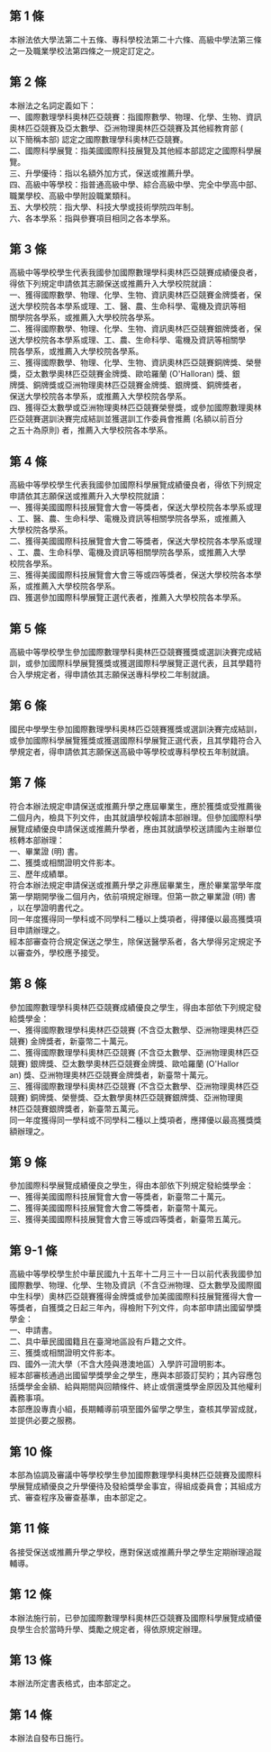 第 1 條
-------
本辦法依大學法第二十五條、專科學校法第二十六條、高級中學法第三條  
之一及職業學校法第四條之一規定訂定之。

第 2 條
-------
本辦法之名詞定義如下：  
一、國際數理學科奧林匹亞競賽：指國際數學、物理、化學、生物、資訊  
    奧林匹亞競賽及亞太數學、亞洲物理奧林匹亞競賽及其他經教育部 (  
    以下簡稱本部) 認定之國際數理學科奧林匹亞競賽。  
二、國際科學展覽：指美國國際科技展覽及其他經本部認定之國際科學展  
    覽。  
三、升學優待：指以名額外加方式，保送或推薦升學。  
四、高級中等學校：指普通高級中學、綜合高級中學、完全中學高中部、  
    職業學校、高級中學附設職業類科。  
五、大學校院：指大學、科技大學或技術學院四年制。  
六、各本學系：指與參賽項目相同之各本學系。

第 3 條
-------
高級中等學校學生代表我國參加國際數理學科奧林匹亞競賽成績優良者，  
得依下列規定申請依其志願保送或推薦升入大學校院就讀：  
一、獲得國際數學、物理、化學、生物、資訊奧林匹亞競賽金牌獎者，保  
    送大學校院各本學系或理、工、醫、農、生命科學、電機及資訊等相  
    關學院各學系，或推薦入大學校院各學系。  
二、獲得國際數學、物理、化學、生物、資訊奧林匹亞競賽銀牌獎者，保  
    送大學校院各本學系或理、工、農、生命科學、電機及資訊等相關學  
    院各學系，或推薦入大學校院各學系。  
三、獲得國際數學、物理、化學、生物、資訊奧林匹亞競賽銅牌獎、榮譽  
    獎，亞太數學奧林匹亞競賽金牌獎、歐哈羅蘭 (O'Halloran) 獎、銀  
    牌獎、銅牌獎或亞洲物理奧林匹亞競賽金牌獎、銀牌獎、銅牌獎者，  
    保送大學校院各本學系，或推薦入大學校院各學系。  
四、獲得亞太數學或亞洲物理奧林匹亞競賽榮譽獎，或參加國際數理奧林  
    匹亞競賽選訓決賽完成結訓並獲選訓工作委員會推薦 (名額以前百分  
    之五十為原則) 者，推薦入大學校院各本學系。

第 4 條
-------
高級中等學校學生代表我國參加國際科學展覽成績優良者，得依下列規定  
申請依其志願保送或推薦升入大學校院就讀：  
一、獲得美國國際科技展覽會大會一等獎者，保送大學校院各本學系或理  
    、工、醫、農、生命科學、電機及資訊等相關學院各學系，或推薦入  
    大學校院各學系。  
二、獲得美國國際科技展覽會大會二等獎者，保送大學校院各本學系或理  
    、工、農、生命科學、電機及資訊等相關學院各學系，或推薦入大學  
    校院各學系。  
三、獲得美國國際科技展覽會大會三等或四等獎者，保送大學校院各本學  
    系，或推薦入大學校院各學系。  
四、獲選參加國際科學展覽正選代表者，推薦入大學校院各本學系。

第 5 條
-------
高級中等學校學生參加國際數理學科奧林匹亞競賽獲獎或選訓決賽完成結  
訓，或參加國際科學展覽獲獎或獲選國際科學展覽正選代表，且其學籍符  
合入學規定者，得申請依其志願保送專科學校二年制就讀。

第 6 條
-------
國民中學學生參加國際數理學科奧林匹亞競賽獲獎或選訓決賽完成結訓，  
或參加國際科學展覽獲獎或獲選國際科學展覽正選代表，且其學籍符合入  
學規定者，得申請依其志願保送高級中等學校或專科學校五年制就讀。

第 7 條
-------
符合本辦法規定申請保送或推薦升學之應屆畢業生，應於獲獎或受推薦後  
二個月內，檢具下列文件，由其就讀學校報請本部辦理。但參加國際科學  
展覽成績優良申請保送或推薦升學者，應由其就讀學校送請國內主辦單位  
核轉本部辦理：  
一、畢業證 (明) 書。  
二、獲獎或相關證明文件影本。  
三、歷年成績單。  
符合本辦法規定申請保送或推薦升學之非應屆畢業生，應於畢業當學年度  
第一學期開學後二個月內，依前項規定辦理。但第一款之畢業證 (明) 書  
，以在學證明書代之。  
同一年度獲得同一學科或不同學科二種以上獎項者，得擇優以最高獲獎項  
目申請辦理之。  
經本部審查符合規定保送之學生，除保送醫學系者，各大學得另定規定予  
以審查外，學校應予接受。

第 8 條
-------
參加國際數理學科奧林匹亞競賽成績優良之學生，得由本部依下列規定發  
給獎學金：  
一、獲得國際數理學科奧林匹亞競賽 (不含亞太數學、亞洲物理奧林匹亞  
    競賽) 金牌獎者，新臺幣二十萬元。  
二、獲得國際數理學科奧林匹亞競賽 (不含亞太數學、亞洲物理奧林匹亞  
    競賽) 銀牌獎、亞太數學奧林匹亞競賽金牌獎、歐哈羅蘭 (O'Hallor  
    an) 獎、亞洲物理奧林匹亞競賽金牌獎者，新臺幣十萬元。  
三、獲得國際數理學科奧林匹亞競賽 (不含亞太數學、亞洲物理奧林匹亞  
    競賽) 銅牌獎、榮譽獎、亞太數學奧林匹亞競賽銀牌獎、亞洲物理奧  
    林匹亞競賽銀牌獎者，新臺幣五萬元。  
同一年度獲得同一學科或不同學科二種以上獎項者，應擇優以最高獲獎獎  
額辦理之。

第 9 條
-------
參加國際科學展覽成績優良之學生，得由本部依下列規定發給獎學金：  
一、獲得美國國際科技展覽會大會一等獎者，新臺幣二十萬元。  
二、獲得美國國際科技展覽會大會二等獎者，新臺幣十萬元。  
三、獲得美國國際科技展覽會大會三等或四等獎者，新臺幣五萬元。

第 9-1 條
---------
高級中等學校學生於中華民國九十五年十二月三十一日以前代表我國參加  
國際數學、物理、化學、生物及資訊（不含亞洲物理、亞太數學及國際國  
中生科學）奧林匹亞競賽獲得金牌獎或參加美國國際科技展覽獲得大會一  
等獎者，自獲獎之日起三年內，得檢附下列文件，向本部申請出國留學獎  
學金：  
一、申請書。  
二、具中華民國國籍且在臺灣地區設有戶籍之文件。  
三、獲獎或相關證明文件影本。  
四、國外一流大學（不含大陸與港澳地區）入學許可證明影本。  
經本部審核通過出國留學獎學金之學生，應與本部簽訂契約；其內容應包  
括獎學金金額、給與期間與回饋條件、終止或償還獎學金原因及其他權利  
義務事項。  
本部應設專責小組，長期輔導前項至國外留學之學生，查核其學習成就，  
並提供必要之服務。

第 10 條
--------
本部為協調及審議中等學校學生參加國際數理學科奧林匹亞競賽及國際科  
學展覽成績優良之升學優待及發給獎學金事宜，得組成委員會；其組成方  
式、審查程序及審查基準，由本部定之。

第 11 條
--------
各接受保送或推薦升學之學校，應對保送或推薦升學之學生定期辦理追蹤  
輔導。

第 12 條
--------
本辦法施行前，已參加國際數理學科奧林匹亞競賽及國際科學展覽成績優  
良學生合於當時升學、獎勵之規定者，得依原規定辦理。

第 13 條
--------
本辦法所定書表格式，由本部定之。

第 14 條
--------
本辦法自發布日施行。

